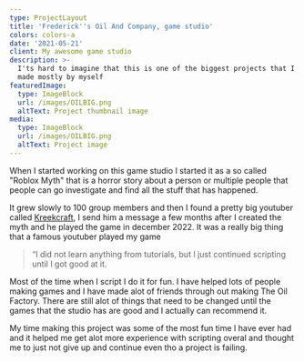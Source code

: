 ```yaml
---
type: ProjectLayout
title: 'Frederick''s Oil And Company, game studio'
colors: colors-a
date: '2021-05-21'
client: My awesome game studio
description: >-
  I'ts hard to imagine that this is one of the biggest projects that I have ever
  made mostly by myself
featuredImage:
  type: ImageBlock
  url: /images/OILBIG.png
  altText: Project thumbnail image
media:
  type: ImageBlock
  url: /images/OILBIG.png
  altText: Project image
---
```

When I started working on this game studio I started it as a so called "Roblox Myth" that is a horror story about a person or multiple people that people can go investigate and find all the stuff that has happened.

It grew slowly to 100 group members and then I found a pretty big youtuber called [Kreekcraft](https://youtube.com/@KreekCraft), I send him a message a few months after I created the myth and he played the game in december 2022. It was a really big thing that a famous youtuber played my game

> “I did not learn anything from tutorials, but I just continued scripting until I got good at it.

Most of the time when I script I do it for fun. I have helped lots of people making games and I have made alot of friends through out making The Oil Factory. There are still alot of things that need to be changed until the games that the studio has are good and I actually can recommend it.

My time making this project was some of the most fun time I have ever had and it helped me get alot more experience with scripting overal and thought me to just not give up and continue even tho a project is failing. 

